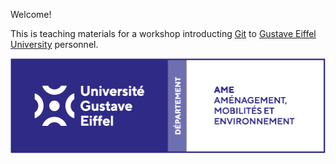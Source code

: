 Welcome! 

This is teaching materials for a workshop introducting [Git](https://git-scm.com/) to [Gustave Eiffel University](https://ame.univ-gustave-eiffel.fr/) personnel.

![Gustave Eiffel univ. AME department](AME-logo.png)
